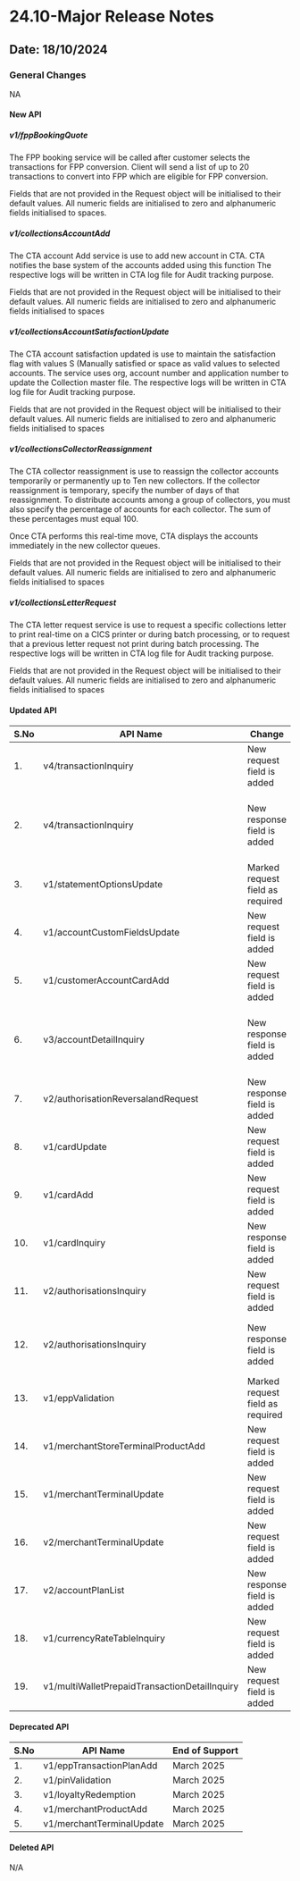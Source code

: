 # 24.10-Major Release Notes

## Date: 18/10/2024

### General Changes

NA

#### New API

##### *v1/fppBookingQuote*

The FPP booking service will be called after customer selects the transactions for FPP conversion. Client will send a list of up to 20 transactions to convert into FPP which are eligible for FPP conversion.<p>Fields that are not provided in the Request object will be initialised to their default values. All numeric fields are initialised to zero and alphanumeric fields initialised to spaces.</p>

##### *v1/collectionsAccountAdd*

The CTA account Add service is use to add new account in CTA. CTA notifies the base system of the accounts added using this function The respective logs will be written in CTA log file for Audit tracking purpose.<p>Fields that are not provided in the Request object will be initialised to their default values. All numeric fields are initialised to zero and alphanumeric fields initialised to spaces</p>

##### *v1/collectionsAccountSatisfactionUpdate*

The CTA account satisfaction updated is use to maintain the satisfaction flag with values S (Manually satisfied or space as valid values to selected accounts. The service uses org, account number and application number to update the Collection master file. The respective logs will be written in CTA log file for Audit tracking purpose.<p>Fields that are not provided in the Request object will be initialised to their default values. All numeric fields are initialised to zero and alphanumeric fields initialised to spaces</p>

##### *v1/collectionsCollectorReassignment*

The CTA collector reassignment is use to reassign the collector accounts temporarily or permanently up to Ten new collectors. If the collector reassignment is temporary, specify the number of days of that reassignment. To distribute accounts among a group of collectors, you must also specify the percentage of accounts for each collector. The sum of these percentages must equal 100. <p>Once CTA performs this real-time move, CTA displays the accounts immediately in the new collector queues.</p><p>Fields that are not provided in the Request object will be initialised to their default values. All numeric fields are initialised to zero and alphanumeric fields initialised to spaces</p>

##### *v1/collectionsLetterRequest*

The CTA letter request service is use to request a specific collections letter to print real-time on a CICS printer or during batch processing, or to request that a previous letter request not print during batch processing. The respective logs will be written in CTA log file for Audit tracking purpose.<p>Fields that are not provided in the Request object will be initialised to their default values. All numeric fields are initialised to zero and alphanumeric fields initialised to spaces</p>

#### Updated API

| S.No | API Name                          | Change                        | Fields                                                                                                                                                                                                                                                                                                                               |
|------|-----------------------------------|-------------------------------|--------------------------------------------------------------------------------------------------------------------------------------------------------------------------------------------------------------------------------------------------------------------------------------------------------------------------------------|
| 1.   | v4/transactionInquiry             | New request field is added    | -fppIndicator                                                          |
| 2.   | v4/transactionInquiry             | New response field is added   | -chAuthnMethd  <br/> -mtInstoreFlag   <br/> -instBookingDate  <br/> -instBookingTime   <br/> -fppConvInd   <br/> -fppEligibility                        |
| 3.   | v1/statementOptionsUpdate         | Marked request field as required    | -account                                                         |
| 4.   | v1/accountCustomFieldsUpdate      | New request field is added    | -tbpOfferOpt <br/> -mccExclusivityInd                                                   
| 5.   | v1/customerAccountCardAdd         | New request field is added    | -tbpOfferOpt  <br/> -edDccRes  <br/> -mccExclusivity                 | 
| 6.   | v3/accountDetailInquiry           | New response field is added   | -tbpOfferOpt  <br/> -mccMccAmtAccum  <br/> -mccMccNbrAccum  <br/> -mccExclusivityInd                  |                                   
| 7.   | v2/authorisationReversalandRequest| New response field is added   | -acqId                          |                                   
| 8.   | v1/cardUpdate                     | New request field is added    | -dccResInd                      |                                                                                                                                                                                                                                                                         
| 9.   | v1/cardAdd                        | New request field is added    | -dccResInd                      |
| 10.  | v1/cardInquiry                    | New response field is added   | -dccResInd                      |
| 11.  | v2/authorisationsInquiry          | New request field is added    | -eppPlanNbr                     |
| 12.  | v2/authorisationsInquiry          | New response field is added   | -eppPlanNbr  <br/> -minTenure   <br/> -maxTenure   <br/> -eppTierIntRate   <br/> -eppConvInd                     |
| 13.  | v1/eppValidation                  | Marked request field as required     | -cardNbr   <br/> -intRate    <br/> -cardSeq   <br/> -term     |
| 14.  | v1/merchantStoreTerminalProductAdd| New request field is added    | -discNotPostFlag                |
| 15.  | v1/merchantTerminalUpdate         | New request field is added    | -discNotPostFlag                |
| 16.  | v2/merchantTerminalUpdate         | New request field is added    | -discNotPostFlag                |
| 17.  | v2/accountPlanList                | New response field is added   | -fppPlanCancelRsn <br/> -instBookingDate  <br/> -instBookingTime              |
| 18.  | v1/currencyRateTableInquiry       | New request field is added    | -mwpRateSwitch  <br/> -org  <br/> -logo                |
| 19.  | v1/multiWalletPrepaidTransactionDetailInquiry       | New request field is added    | -dateFrom   <br/> -dateThru                |

#### Deprecated API
| S.No | API Name                          | End of Support                                                   |
|------|-----------------------------------|--------------------------------------------------------------------------------------------------------------------------------------------------------------------------------------------------------------------------------------------------------------------------------------------------------------------------------------|
| 1.   | v1/eppTransactionPlanAdd          | March 2025                       |
| 2.   | v1/pinValidation                  | March 2025                       |
| 3.   | v1/loyaltyRedemption              | March 2025                       | 
| 4.   | v1/merchantProductAdd             | March 2025                       | 
| 5.   | v1/merchantTerminalUpdate         | March 2025                       | 


#### Deleted API

N/A
